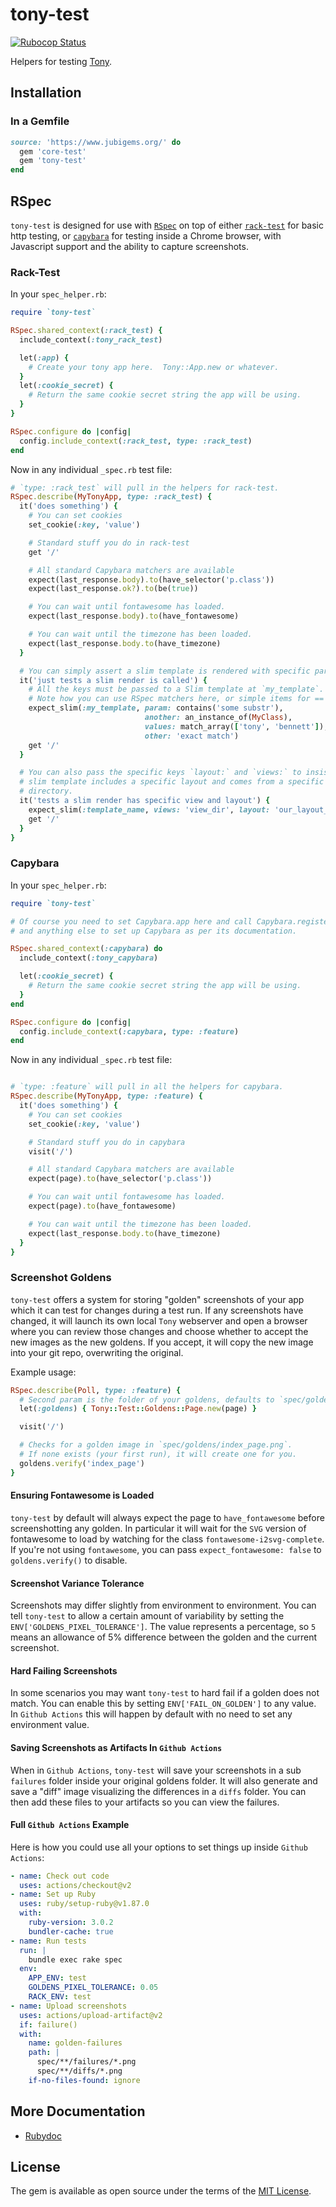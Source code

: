 # tony-test

[![Rubocop Status](https://github.com/jubishop/tony-test/workflows/Rubocop/badge.svg)](https://github.com/jubishop/tony-test/actions/workflows/rubocop.yml)

Helpers for testing [Tony](https://github.com/jubishop/tony).

## Installation

### In a Gemfile

```ruby
source: 'https://www.jubigems.org/' do
  gem 'core-test'
  gem 'tony-test'
end
```

## RSpec

`tony-test` is designed for use with [`RSpec`](https://rspec.info) on top of either [`rack-test`](https://github.com/rack/rack-test) for basic http testing, or [`capybara`](https://github.com/teamcapybara/capybara) for testing inside a Chrome browser, with Javascript support and the ability to capture screenshots.

### Rack-Test

In your `spec_helper.rb`:

```ruby
require `tony-test`

RSpec.shared_context(:rack_test) {
  include_context(:tony_rack_test)

  let(:app) {
    # Create your tony app here.  Tony::App.new or whatever.
  }
  let(:cookie_secret) {
    # Return the same cookie secret string the app will be using.
  }
}

RSpec.configure do |config|
  config.include_context(:rack_test, type: :rack_test)
end
```

Now in any individual `_spec.rb` test file:

```ruby
# `type: :rack_test` will pull in the helpers for rack-test.
RSpec.describe(MyTonyApp, type: :rack_test) {
  it('does something') {
    # You can set cookies
    set_cookie(:key, 'value')

    # Standard stuff you do in rack-test
    get '/'

    # All standard Capybara matchers are available
    expect(last_response.body).to(have_selector('p.class'))
    expect(last_response.ok?).to(be(true))

    # You can wait until fontawesome has loaded.
    expect(last_response.body).to(have_fontawesome)

    # You can wait until the timezone has been loaded.
    expect(last_response.body.to(have_timezone)
  }

  # You can simply assert a slim template is rendered with specific params.
  it('just tests a slim render is called') {
    # All the keys must be passed to a Slim template at `my_template`.
    # Note how you can use RSpec matchers here, or simple items for == testing.
    expect_slim(:my_template, param: contains('some substr'),
                              another: an_instance_of(MyClass),
                              values: match_array(['tony', 'bennett']),
                              other: 'exact match')
    get '/'
  }

  # You can also pass the specific keys `layout:` and `views:` to insist the
  # slim template includes a specific layout and comes from a specific views
  # directory.
  it('tests a slim render has specific view and layout') {
    expect_slim(:template_name, views: 'view_dir', layout: 'our_layout_file')
    get '/'
  }
}
```

### Capybara

In your `spec_helper.rb`:

```ruby
require `tony-test`

# Of course you need to set Capybara.app here and call Capybara.register_driver
# and anything else to set up Capybara as per its documentation.

RSpec.shared_context(:capybara) do
  include_context(:tony_capybara)

  let(:cookie_secret) {
    # Return the same cookie secret string the app will be using.
  }
end

RSpec.configure do |config|
  config.include_context(:capybara, type: :feature)
end
```

Now in any individual `_spec.rb` test file:

```ruby

# `type: :feature` will pull in all the helpers for capybara.
RSpec.describe(MyTonyApp, type: :feature) {
  it('does something') {
    # You can set cookies
    set_cookie(:key, 'value')

    # Standard stuff you do in capybara
    visit('/')

    # All standard Capybara matchers are available
    expect(page).to(have_selector('p.class'))

    # You can wait until fontawesome has loaded.
    expect(page).to(have_fontawesome)

    # You can wait until the timezone has been loaded.
    expect(last_response.body.to(have_timezone)
  }
}
```

### Screenshot Goldens

`tony-test` offers a system for storing "golden" screenshots of your app which it can test for changes during a test run.  If any screenshots have changed, it will launch its own local `Tony` webserver and open a browser where you can review those changes and choose whether to accept the new images as the new goldens.  If you accept, it will copy the new image into your git repo, overwriting the original.

Example usage:

```ruby
RSpec.describe(Poll, type: :feature) {
  # Second param is the folder of your goldens, defaults to `spec/goldens`.
  let(:goldens) { Tony::Test::Goldens::Page.new(page) }

  visit('/')

  # Checks for a golden image in `spec/goldens/index_page.png`.
  # If none exists (your first run), it will create one for you.
  goldens.verify('index_page')
}
```

#### Ensuring Fontawesome is Loaded

`tony-test` by default will always expect the page to `have_fontawesome` before screenshotting any golden.  In particular it will wait for the `SVG` version of fontawesome to load by watching for the class `fontawesome-i2svg-complete`.  If you're not using `fontawesome`, you can pass `expect_fontawesome: false` to `goldens.verify()` to disable.

#### Screenshot Variance Tolerance

Screenshots may differ slightly from environment to environment.  You can tell `tony-test` to allow a certain amount of variability by setting the `ENV['GOLDENS_PIXEL_TOLERANCE']`.  The value represents a percentage, so `5` means an allowance of 5% difference between the golden and the current screenshot.

#### Hard Failing Screenshots

In some scenarios you may want `tony-test` to hard fail if a golden does not match.  You can enable this by setting `ENV['FAIL_ON_GOLDEN']` to any value.  In `Github Actions` this will happen by default with no need to set any environment value.

#### Saving Screenshots as Artifacts In `Github Actions`

When in `Github Actions`, `tony-test` will save your screenshots in a sub `failures` folder inside your original goldens folder.  It will also generate and save a "diff" image visualizing the differences in a `diffs` folder.  You can then add these files to your artifacts so you can view the failures.

#### Full `Github Actions` Example

Here is how you could use all your options to set things up inside `Github Actions`:

```yaml
- name: Check out code
  uses: actions/checkout@v2
- name: Set up Ruby
  uses: ruby/setup-ruby@v1.87.0
  with:
    ruby-version: 3.0.2
    bundler-cache: true
- name: Run tests
  run: |
    bundle exec rake spec
  env:
    APP_ENV: test
    GOLDENS_PIXEL_TOLERANCE: 0.05
    RACK_ENV: test
- name: Upload screenshots
  uses: actions/upload-artifact@v2
  if: failure()
  with:
    name: golden-failures
    path: |
      spec/**/failures/*.png
      spec/**/diffs/*.png
    if-no-files-found: ignore
```

## More Documentation

- [Rubydoc](https://www.rubydoc.info/github/jubishop/tony-test/master)

## License

The gem is available as open source under the terms of the [MIT License](https://opensource.org/licenses/MIT).
